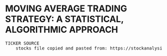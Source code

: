 # MOVING AVERAGE TRADING STRATEGY: A STATISTICAL, ALGORITHMIC APPROACH
<pre>
TICKER SOURCE
    stocks file copied and pasted from: https://stockanalysis.com/_next/data/sXF8ssvxKg1Z9R07zVtFu/stocks.json
</pre>
